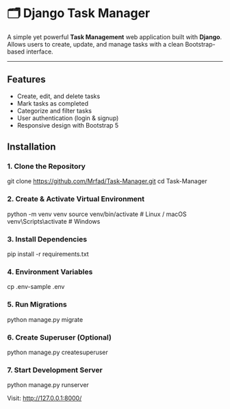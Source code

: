 # 🗂️ Django Task Manager

A simple yet powerful **Task Management** web application built with **Django**.  
Allows users to create, update, and manage tasks with a clean Bootstrap-based interface.

---

## Features
- Create, edit, and delete tasks
- Mark tasks as completed
- Categorize and filter tasks
- User authentication (login & signup)
- Responsive design with Bootstrap 5



## Installation

### 1. Clone the Repository

git clone https://github.com/Mrfad/Task-Manager.git
cd Task-Manager

### 2. Create & Activate Virtual Environment
python -m venv venv
source venv/bin/activate    # Linux / macOS
venv\Scripts\activate       # Windows

### 3. Install Dependencies
pip install -r requirements.txt

### 4. Environment Variables
cp .env-sample .env

### 5. Run Migrations
python manage.py migrate

### 6. Create Superuser (Optional)
python manage.py createsuperuser

### 7. Start Development Server
python manage.py runserver

Visit: http://127.0.0.1:8000/
